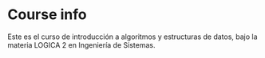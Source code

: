 # Course info

Este es el curso de introducción a algoritmos y estructuras de datos, bajo la materia LOGICA 2 en Ingeniería de Sistemas.